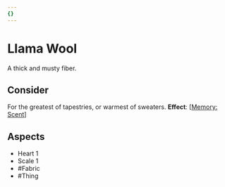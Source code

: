 ```yaml
---
{}
---
```

# Llama Wool
A thick and musty fiber.
## Consider
For the greatest of tapestries, or warmest of sweaters.
**Effect**: [[Memory: Scent](https://uadaf.theevilroot.xyz/rowenarium/element/mem.scent)]
## Aspects
- Heart 1
- Scale 1
- #Fabric
- #Thing